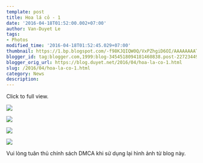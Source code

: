 ```yaml
---
template: post
title: Hoa lá cỏ - 1
date: '2016-04-18T01:52:00.002+07:00'
author: Van-Duyet Le
tags:
- Photos
modified_time: '2016-04-18T01:52:45.029+07:00'
thumbnail: https://1.bp.blogspot.com/-f98KJQIQW0Q/VxPZhgiD6OI/AAAAAAAATew/TQjnc2O5xFkv9NMAT6dn8KmfRbhtPtsXgCLcB/s1600/14840294321_d980d7e447_o.jpg
blogger_id: tag:blogger.com,1999:blog-3454518094181460838.post-2272344900833077694
blogger_orig_url: https://blog.duyet.net/2016/04/hoa-la-co-1.html
slug: /2016/04/hoa-la-co-1.html
category: News
description: 
---
```


Click to full view.

[![](https://1.bp.blogspot.com/-f98KJQIQW0Q/VxPZhgiD6OI/AAAAAAAATew/TQjnc2O5xFkv9NMAT6dn8KmfRbhtPtsXgCLcB/s1600/14840294321_d980d7e447_o.jpg)](https://1.bp.blogspot.com/-f98KJQIQW0Q/VxPZhgiD6OI/AAAAAAAATew/TQjnc2O5xFkv9NMAT6dn8KmfRbhtPtsXgCLcB/s1600/14840294321_d980d7e447_o.jpg)

[![](https://3.bp.blogspot.com/-S7SyGyYKsG0/VxPaVWWl2UI/AAAAAAAATe0/sfET_uush-8ZnCH_LOJKXwEfwjMaN2qZgCLcB/s1600/14739361014_d03fe55e52_o.jpg)](https://3.bp.blogspot.com/-S7SyGyYKsG0/VxPaVWWl2UI/AAAAAAAATe0/sfET_uush-8ZnCH_LOJKXwEfwjMaN2qZgCLcB/s1600/14739361014_d03fe55e52_o.jpg)

[![](https://1.bp.blogspot.com/-Gwd1rX-9Y14/VxPaqqiRRXI/AAAAAAAATe8/C_IhP9jqx9c9b-lb1dTKt14ju2mzj76iQCK4B/s1600/IMG_20160208_203048.jpg)](http://1.bp.blogspot.com/-Gwd1rX-9Y14/VxPaqqiRRXI/AAAAAAAATe8/C_IhP9jqx9c9b-lb1dTKt14ju2mzj76iQCK4B/s1600/IMG_20160208_203048.jpg)

[![](https://2.bp.blogspot.com/-AvVLpXSaoYU/VxParYzzzCI/AAAAAAAATfE/iANDAvY6QVIQ8yX4hHjTYZJCzMM9MJUigCK4B/s1600/IMG_20160207_113456_HDR.jpg)](http://2.bp.blogspot.com/-AvVLpXSaoYU/VxParYzzzCI/AAAAAAAATfE/iANDAvY6QVIQ8yX4hHjTYZJCzMM9MJUigCK4B/s1600/IMG_20160207_113456_HDR.jpg)

Vui lòng tuân thủ chính sách DMCA khi sử dụng lại hình ảnh từ blog này.

